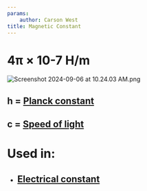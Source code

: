 ```yaml
---
params:
	author: Carson West
title: Magnetic Constant
--- 
```

# 4π × 10-7 H/m
![Screenshot 2024-09-06 at 10.24.03 AM.png](./../screenshot-2024-09-06-at-10.24.03-am.png/)
## h = [Planck constant](./../planck-constant/)
## c = [Speed of light](./../speed-of-light/)

# Used in:
- ## [Electrical constant](./../electrical-constant/)



